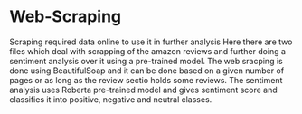 # Web-Scraping
Scraping required data online to use it in further analysis
Here there are two files which deal with scrapping of the amazon reviews and further doing a sentiment analysis over it using a pre-trained model.
The web sracping is done using BeautifulSoap and it can be done based on a given number of pages or as long as the review sectio holds some reviews.
The sentiment analysis uses Roberta pre-trained model and gives sentiment score and classifies it into positive, negative and neutral classes.
